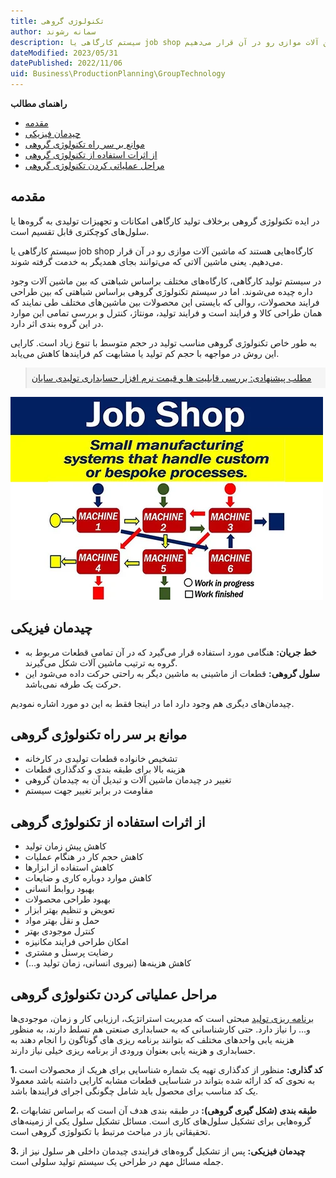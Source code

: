 ```yaml
---
title: تکنولوژی گروهی
author: سمانه رشوند  
description: سیستم کارگاهی یا job shop کارگاه‌هایی هستند که ماشین آلات موازی رو در آن قرار می‌دهیم.
dateModified: 2023/05/31
datePublished: 2022/11/06
uid: Business\ProductionPlanning\GroupTechnology
---
```


**راهنمای مطالب**
- [مقدمه](#مقدمه)
- [چیدمان فیزیکی](#چیدمان-فیزیکی)
- [موانع بر سر راه تکنولوژی گروهی](#موانع-بر-سر-راه-تکنولوژی-گروهی)
- [از اثرات استفاده از تکنولوژی گروهی](#از-اثرات-استفاده-از-تکنولوژی-گروهی)
- [مراحل عملیاتی کردن تکنولوژی گروهی](#مراحل-عملیاتی-کردن-تکنولوژی-گروهی)

## مقدمه
در ایده تکنولوژی گروهی برخلاف تولید کارگاهی امکانات و تجهیزات تولیدی به گروه‌ها یا سلول‌های کوچکتری قابل تقسیم است.

سیستم کارگاهی یا job shop کارگاه‌هایی هستند که ماشین آلات موازی رو در آن قرار می‌دهیم. یعنی ماشین آلاتی که می‌توانند بجای همدیگر به خدمت گرفته شوند. 

در سیستم تولید کارگاهی، کارگاه‌های مختلف براساس شباهتی که بین ماشین آلات وجود داره چیده می‌شوند. اما در سیستم تکنولوژی گروهی براساس شباهتی که بین طراحی فرایند محصولات، روالی که بایستی این محصولات بین ماشین‌های مختلف طی نمایند که همان طراحی کالا و فرایند است و فرایند تولید، مونتاژ، کنترل و بررسی تمامی این موارد در این گروه بندی اثر دارد. 

به طور خاص تکنولوژی گروهی مناسب تولید در حجم متوسط با تنوع زیاد است.
کارایی این روش در مواجهه با حجم کم تولید یا مشابهت کم فرایندها کاهش می‌یابد.

<blockquote style="background-color:#f5f5f5; padding:0.5rem">
<a href="https://www.hooshkar.com/Software/Sayan/Package/Industrial" target="_blank">مطلب پیشنهادی: بررسی قابلیت ها و قیمت نرم افزار حسابداری تولیدی سایان</a>
</blockquote>

![MRP](./Images/JobShop.webp)

## چیدمان فیزیکی

* **خط جریان:** هنگامی مورد استفاده قرار می‌گیرد که در آن تمامی قطعات مربوط به گروه به ترتیب ماشین آلات شکل می‌گیرند.
* **سلول گروهی:** قطعات از ماشینی به ماشین دیگر به راحتی حرکت داده می‌شود این حرکت یک طرفه نمی‌باشد.

چیدمان‌های دیگری هم وجود دارد اما در اینجا فقط به این دو مورد اشاره نمودیم.


## موانع بر سر راه تکنولوژی گروهی

*	تشخیص خانواده قطعات تولیدی در کارخانه
*	هزینه بالا برای طبقه بندی و کدگذاری قطعات
*	تغییر در چیدمان ماشین آلات و تبدیل آن به چیدمان گروهی
*	مقاومت در برابر تغییر جهت سیستم


## از اثرات استفاده از تکنولوژی گروهی

* کاهش پیش زمان تولید
* کاهش حجم کار در هنگام عملیات
* کاهش استفاده از ابزارها 
* کاهش موارد دوباره کاری و ضایعات
* بهبود روابط انسانی
* بهبود طراحی محصولات
* تعویض و تنظیم بهتر ابزار
* حمل و نقل بهتر مواد
* کنترل موجودی بهتر
* امکان طراحی فرایند مکانیزه
* رضایت پرسنل و مشتری
* کاهش هزینه‌ها (نیروی انسانی، زمان تولید و...)


## مراحل عملیاتی کردن تکنولوژی گروهی

<a href="https://www.hooshkar.com/Wiki/Production/ProductionPlanning" target="_blank">برنامه ریزی تولید</a> مبحثی است که مدیریت استراتژیک، ارزیابی کار و زمان، موجودی‌ها و... را نیاز دارد. حتی کارشناسانی که به حسابداری صنعتی هم تسلط دارند، به منظور هزینه یابی واحدهای مختلف که بتوانند برنامه ریزی های گوناگون را انجام دهند به حسابداری و هزینه یابی بعنوان ورودی از برنامه ریزی خیلی نیاز دارند.

**1. کد گذاری:**
 منظور از کدگذاری تهیه یک شماره شناسایی برای هریک از محصولات است به نحوی که کد ارائه شده بتواند در شناسایی قطعات مشابه کارایی داشته باشد معمولا یک کد مناسب برای محصول باید شامل چگونگی اجرای فرایندها باشد.

**2. طبقه بندی (شکل گیری گروهی):**
 در طبقه بندی هدف آن است که براساس تشابهات گروه‌هایی برای تشکیل سلول‌های کاری است. مسائل تشکیل سلول یکی از زمینه‌های تحقیقاتی باز در مباحث مرتبط با تکنولوژی گروهی است.

**3. چیدمان فیزیکی:**
پس از تشکیل گروه‌های فرایندی چیدمان داخلی هر سلول نیز از جمله مسائل مهم در طراحی یک سیستم تولید سلولی است.


[مقدمه]: #مقدمه
[چیدمان فیزیکی]: #چیدمان-فیزیکی
[موانع بر سر راه تکنولوژی گروهی]: #موانع-بر-سر-راه-تکنولوژی-گروهی
[از اثرات استفاده از تکنولوژی گروهی]: #از-اثرات-استفاده-از-تکنولوژی-گروهی
[مراحل عملیاتی کردن تکنولوژی گروهی]: #مراحل-عملیاتی-کردن-تکنولوژی-گروهی